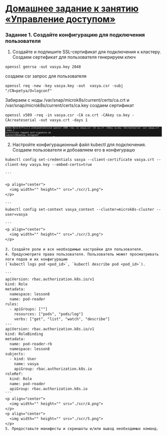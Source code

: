 # [Домашнее задание к занятию «Управление доступом»](https://github.com/netology-code/kuber-homeworks/blob/main/2.4/2.4.md)

### Задание 1. Создайте конфигурацию для подключения пользователя
1. Создайте и подпишите SSL-сертификат для подключения к кластеру.
Создаем сертификат для пользователя 
генерируем ключ

```
openssl genrsa -out vasya.key 2048
```

создаем csr запрос для пользователя 

```
openssl req -new -key vasya.key -out  vasya.csr -subj "/CN=petya/O=logconf"

```
Забираем с ноды /var/snap/microk8s/current/certs/ca.crt   и /var/snap/microk8s/current/certs/ca.key
создаем сертификат

```
openssl x509 -req -in vasya.csr -CA ca.crt -CAkey ca.key -CAcreateserial -out vasya.crt -days 1
```

<p align="center">
  <img width="" height="" src="./scr/1.png">
</p>

2. Настройте конфигурационный файл kubectl для подключения.
Создаем пользователя и добоавляем его в конфигурацю 
````
kubectl config set-credentials vasya --client-certificate vasya.crt --client-key vasya.key --embed-certs=true

```

<p align="center">
  <img width="" height="" src="./scr/1.png">
</p>

```
kubectl config set-context vasya_context --cluster=microk8s-cluster --user=vasya

```
<p align="center">
  <img width="" height="" src="./scr/3.png">
</p>

3. Создайте роли и все необходимые настройки для пользователя.
4. Предусмотрите права пользователя. Пользователь может просматривать логи подов и их конфигурацию 
(`kubectl logs pod <pod_id>`, `kubectl describe pod <pod_id>`).

```
apiVersion: rbac.authorization.k8s.io/v1
kind: Role
metadata:
  namespace: lesson8
  name: pod-reader
rules:
  - apiGroups: [""]
    resources: ["pods", "pods/log"]
    verbs: ["get", "list", "watch", "describe"]
---
apiVersion: rbac.authorization.k8s.io/v1
kind: RoleBinding
metadata:
  name: pod-reader-rb
  namespace: lesson8
subjects:
  - kind: User
    name: vasya
    apiGroup: rbac.authorization.k8s.io
roleRef:
  kind: Role
  name: pod-reader
  apiGroup: rbac.authorization.k8s.io
```
<p align="center">
  <img width="" height="" src="./scr/4.png">
</p>
<p align="center">
  <img width="" height="" src="./scr/5.png">
</p>
5. Предоставьте манифесты и скриншоты и/или вывод необходимых команд.